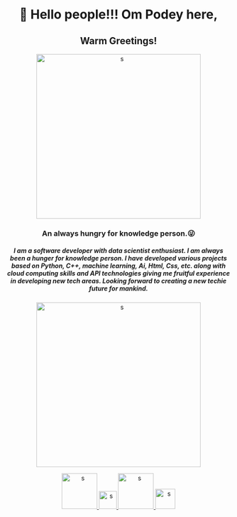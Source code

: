 <h1 align="center">👋 Hello people!!! Om Podey here,</h1>
<h2 align="center"> Warm Greetings!</h2>
<p align="center">
        <a href="https://www.google.com" target="_blank">
     <img  src="https://user-images.githubusercontent.com/84179156/133618156-57909dbc-e9cb-4aee-8ab7-9035bac5b712.jpg" width=370  alt="s">
    </a>
    </p>
<h3 align="center"> An always hungry for knowledge person.😜</h3>
<h5 align="center"> I am a software developer with data scientist enthusiast. I am always been a hunger for knowledge person. I have developed various projects based on Python, C++, machine learning, Ai, Html, Css, etc. along with cloud computing skills and API technologies giving me fruitful experience in developing new tech areas. Looking forward to creating a  new techie future for mankind.</h5>
<p align="center">
        <img  src="https://user-images.githubusercontent.com/84179156/133628924-95e99df0-f008-4d0d-bca2-07cec8d2a631.png" width=370  alt="s">
</p>
<p align="center">
 <a href="https://github.com/ompodey" target="_blank">
     <img  src="https://1000logos.net/wp-content/uploads/2021/05/GitHub-logo.png" width=80  alt="s">
    </a>
        <a href="https://www.linkedin.com/in/om-podey-0b49a9210/" target="_blank">
                <img  src="https://cdn-icons-png.flaticon.com/512/174/174857.png" width=40  alt="s">
        </a>
        <a href="mailto:ompodey@gmail.com" target="_blank">
                <img src="https://logos-world.net/wp-content/uploads/2020/11/Gmail-Logo.png" width=80  alt="s">
                <a/>
            <a href="https://www.instagram.com/ompodey/" target="_blank">
                <img src="https://upload.wikimedia.org/wikipedia/commons/thumb/a/a5/Instagram_icon.png/600px-Instagram_icon.png" width=45  alt="s">
                <a/>
                
        
